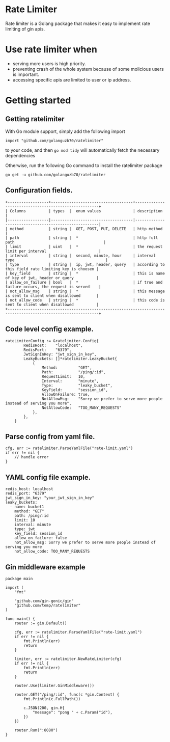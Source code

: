 # Rate Limiter
Rate limiter is a Golang package that makes it easy to implement rate limiting of gin apis.

# Use rate limiter when 
- serving more users is high priority.
- preventing crash of the whole system because of some molicious users is important.
- accessing specific apis are limited to user or ip address.

# Getting started
## Getting ratelimiter
With Go module support, simply add the following import
```
import "github.com/golanguzb70/ratelimiter"
```
to your code, and then `go mod tidy` will automatically fetch the necessary dependencies

Otherwise, run the following Go command to install the ratelimiter package
```
go get -u github.com/golanguzb70/ratelimiter
```

## Configuration fields.
```
+------------------+------------------------------------+------------------------------------------------------+
| Columns          | types  |  enum values              | description                                          |
|------------------|------------------------------------|------------------------------------------------------|
| method           | string |  GET, POST, PUT, DELETE   | http method                                          |
| path             | string |  *                        | http full path                                       |
| limit            | uint   |  *                        | the request limit per interval                       |
| interval         | string |  second, minute, hour     | interval type                                        |
| type             | string |  ip, jwt, header, query   | according to this field rate limiting key is choosen |
| key_field        | string |  *                        | this is name of key of jwt, header or query          |
| allow_on_failure | bool   |  *                        | if true and failure occurs, the request is served    |
| not_allow_msg    | string |  *                        | this message is sent to client when disallowed       |
| not_allow_code   | string |  *                        | this code is sent to client when disallowed          |
+--------------------------------------------------------------------------------------------------------------+
```

## Code level config example.
```
rateLimiterConfig := &ratelimiter.Config{
		RedisHost:    "localhost",
		RedisPort:    "6379",
		JwtSignInKey: "jwt_sign_in_key",
		LeakyBuckets: []*ratelimiter.LeakyBucket{
			{
				Method:         "GET",
				Path:           "/ping/:id",
				RequestLimit:   10,
				Interval:       "minute",
				Type:           "leaky_bucket",
				KeyField:       "session_id",
				AllowOnFailure: true,
				NotAllowMsg:    "Sorry we prefer to serve more people instead of serving you more",
				NotAllowCode:   "TOO_MANY_REQUESTS"
			},
		},
	}
```

## Parse config from yaml file.
```
cfg, err := ratelimiter.ParseYamlFile("rate-limit.yaml")
if err != nil {
    // handle error
}
```

## YAML config file example.
```
redis_host: localhost
redis_port: "6379"
jwt_sign_in_key: "your_jwt_sign_in_key"
leaky_buckets:
  - name: bucket1
    method: "GET"
    path: /ping/:id
    limit: 10
    interval: minute
    type: jwt
    key_field: session_id
    allow_on_failure: false
	not_allow_msg: Sorry we prefer to serve more people instead of serving you more
	not_allow_code: TOO_MANY_REQUESTS
``` 

## Gin middleware example
```
package main

import (
	"fmt"

	"github.com/gin-gonic/gin"
	"github.com/temp/ratelimiter"
)

func main() {
	router := gin.Default()

	cfg, err := ratelimiter.ParseYamlFile("rate-limit.yaml")
	if err != nil {
		fmt.Println(err)
		return
	}

	limiter, err := ratelimiter.NewRateLimiter(cfg)
	if err != nil {
		fmt.Println(err)
		return
	}

	router.Use(limiter.GinMiddleware())

	router.GET("/ping/:id", func(c *gin.Context) {
		fmt.Println(c.FullPath())

		c.JSON(200, gin.H{
			"message": "pong " + c.Param("id"),
		})
	})

	router.Run(":8080")
}
```

